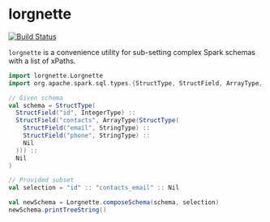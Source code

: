 # lorgnette

[![Build Status](https://travis-ci.org/brandonabear/lorgnette.svg?branch=main)](https://travis-ci.org/brandonabear/lorgnette)

`lorgnette` is a convenience utility for sub-setting complex Spark schemas with a list of xPaths.

```scala
import lorgnette.Lorgnette
import org.apache.spark.sql.types.{StructType, StructField, ArrayType, IntegerType, StringType}

// Given schema
val schema = StructType(
  StructField("id", IntegerType) :: 
  StructField("contacts", ArrayType(StructType(
    StructField("email", StringType) :: 
    StructField("phone", StringType) ::
    Nil
  ))) :: 
  Nil
)

// Provided subset
val selection = "id" :: "contacts_email" :: Nil

val newSchema = Lorgnette.composeSchema(schema, selection)
newSchema.printTreeString()
```